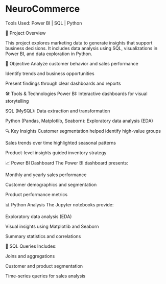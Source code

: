 # NeuroCommerce

Tools Used: Power BI | SQL | Python

📌 Project Overview

This project explores marketing data to generate insights that support business decisions. It includes data analysis using SQL, visualizations in Power BI, and data exploration in Python.

🧩 Objective
Analyze customer behavior and sales performance

Identify trends and business opportunities

Present findings through clear dashboards and reports

🛠️ Tools & Technologies
Power BI: Interactive dashboards for visual storytelling

SQL (MySQL): Data extraction and transformation

Python (Pandas, Matplotlib, Seaborn): Exploratory data analysis (EDA)

🔍 Key Insights
Customer segmentation helped identify high-value groups

Sales trends over time highlighted seasonal patterns

Product-level insights guided inventory strategy

📈 Power BI Dashboard
The Power BI dashboard presents:

Monthly and yearly sales performance

Customer demographics and segmentation

Product performance metrics

📊 Python Analysis
The Jupyter notebooks provide:

Exploratory data analysis (EDA)

Visual insights using Matplotlib and Seaborn

Summary statistics and correlations

🧾 SQL Queries
Includes:

Joins and aggregations

Customer and product segmentation

Time-series queries for sales analysis
